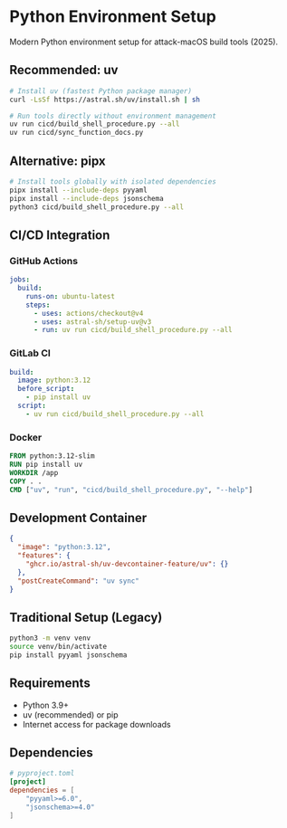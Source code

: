 # Python Environment Setup

Modern Python environment setup for attack-macOS build tools (2025).

## Recommended: uv

```bash
# Install uv (fastest Python package manager)
curl -LsSf https://astral.sh/uv/install.sh | sh

# Run tools directly without environment management
uv run cicd/build_shell_procedure.py --all
uv run cicd/sync_function_docs.py
```

## Alternative: pipx

```bash
# Install tools globally with isolated dependencies
pipx install --include-deps pyyaml
pipx install --include-deps jsonschema
python3 cicd/build_shell_procedure.py --all
```

## CI/CD Integration

### GitHub Actions

```yaml
jobs:
  build:
    runs-on: ubuntu-latest
    steps:
      - uses: actions/checkout@v4
      - uses: astral-sh/setup-uv@v3
      - run: uv run cicd/build_shell_procedure.py --all
```

### GitLab CI

```yaml
build:
  image: python:3.12
  before_script:
    - pip install uv
  script:
    - uv run cicd/build_shell_procedure.py --all
```

### Docker

```dockerfile
FROM python:3.12-slim
RUN pip install uv
WORKDIR /app
COPY . .
CMD ["uv", "run", "cicd/build_shell_procedure.py", "--help"]
```

## Development Container

```json
{
  "image": "python:3.12",
  "features": {
    "ghcr.io/astral-sh/uv-devcontainer-feature/uv": {}
  },
  "postCreateCommand": "uv sync"
}
```

## Traditional Setup (Legacy)

```bash
python3 -m venv venv
source venv/bin/activate  
pip install pyyaml jsonschema
```

## Requirements

- Python 3.9+
- uv (recommended) or pip
- Internet access for package downloads

## Dependencies

```toml
# pyproject.toml
[project]
dependencies = [
    "pyyaml>=6.0",
    "jsonschema>=4.0"
]
``` 